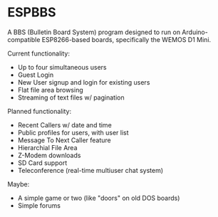 ESPBBS
======

A BBS (Bulletin Board System) program designed to run on Arduino-compatible ESP8266-based boards, specifically the WEMOS D1 Mini.

Current functionality:
* Up to four simultaneous users
* Guest Login
* New User signup and login for existing users
* Flat file area browsing
* Streaming of text files w/ pagination

Planned functionality:
* Recent Callers w/ date and time
* Public profiles for users, with user list
* Message To Next Caller feature
* Hierarchial File Area
* Z-Modem downloads
* SD Card support
* Teleconference (real-time multiuser chat system)

Maybe:
* A simple game or two (like "doors" on old DOS boards)
* Simple forums
